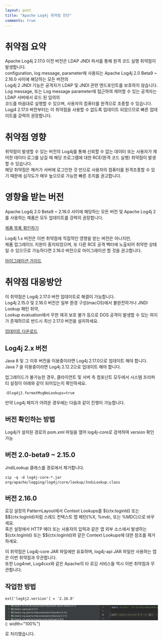 ```yaml
---
layout: post
title: "Apache Log4j 취약점 진단"
comments: true
---
```


# 취약점 요약

Apache Log4j 2.17.0 이전 버전은 LDAP JNDI 파서를 통해 원격 코드 실행 취약점이 발생합니다.   
configuration, log message, parameter에 사용되는 Apache Log4j 2.0 Beta9 ~ 2.16.0 사이에 해당하는 모든 버전의  
Log4j 2 JNDI 기능은 공격자가 LDAP 및 JNDI 관련 엔드포인트를 보호하지 않습니다.   
Log message, 또는 Log message parameter에 접근하여 제어할 수 있는 공격자는 LDAP 서버에서 로드 된 임의의  
코드를 마음대로 실행할 수 있으며, 사용자의 컴퓨터를 원격으로 조종할 수 있습니다.   
Logj4 2.17.0 버전부터는 이 취약점을 사용할 수 없도록 업데이트 되었으므로 빠른 업데이트를 강력히 권장합니다.   


# 취약점 영향

취약점이 발생할 수 있는 버전의 Log4j를 통해 신뢰할 수 없는 데이터 또는 사용자가 제어한 데이터 로그를 남길 때 해당 프로그램에 대한 RCE(원격 코드 실행) 취약점이 발생할 수 있습니다.  
해당 취약점은 해커가 서버에 로그인한 것 만으로 사용자의 컴퓨터를 원격조종할 수 있기 때문에 심각도가 매우 높으므로 가능한 빠른 조치를 권고합니다.  




# 영향을 받는 버전

Apache Log4j 2.0 Beta9 ~ 2.16.0 사이에 해당하는 모든 버전 및 Apache Log4j 2를 사용하는 제품은 모두 업데이트를 강력히 권장합니다.  

[제품 목록 확인하기](https://github.com/NCSC-NL/log4shell/blob/main/software/software_list.md)

Log4j 1.x 버전은 이번 취약점에 직접적인 영향을 받는 버전은 아니지만,  
제품 업그레이드 지원이 중지되었으며, 또 다른 RCE 공격 벡터에 노출되어 취약한 상태일 수 있으므로 가능하다면 2.16.0 버전으로 마이그레이션 할 것을 권고합니다.  

[마이그레이션 가이드](https://logging.apache.org/log4j/2.x/manual/migration.html) 


# 취약점 대응방안

이 취약점은 Log4j 2.17.0 버전 업데이트로 해결이 가능합니다.  
Log4j 2.15.0 및 2.16.0 버전은 일부 환경 구성(macOS)에서 불완전하거나 JNDI Lookup 패턴 취약,  
Lookup evaluation에서 무한 재귀 보호 불가 등으로 DOS 공격이 발생할 수 있는 여지가 존재하므로 반드시 최신 2.17.0 버전을 설치하세요.  

[업데이트 다운로드](https://logging.apache.org/log4j/2.x/download.html)

## Log4j 2.x 버전

Java 8 및 그 이후 버전을 이용중이라면 Log4j 2.17.0으로 업데이트 해야 합니다.  
Java 7 을 이용중이라면 Log4j 2.12.2으로 업데이트 해야 합니다.  

업그레이드가 불가능한 경우, 클라이언트 및 서버 측 컴포넌트 모두에서 시스템 프라퍼티 설정이 아래와 같이 되어있는지 확인하세요.  

```
-Dlog4j2.formatMsgNoLookups=true
```

만약 Log4j 패치가 어려운 경우에는 다음과 같이 진행이 가능합니다.  

## 버전 확인하는 방법 
Log4j가 설치된 경로의 pom.xml 파일을 열어 log4j-core로 검색하여 version 확인 가능  

## 버전 2.0-beta9 ~ 2.15.0
JndiLookup 클래스를 경로에서 제거합니다.  
```
zip -q -d log4j-core-*.jar org/apache/logging/log4j/core/lookup/JndiLookup.class
```

## 버전 2.16.0

로깅 설정의 PatternLayout에서 Context Lookups를 ${ctx:loginId} 또는 $${ctx:loginId}처럼 스레드 컨텍스트 맵 패턴(%X, %mdc, 또는 %MDC)으로 바꾸세요.  
혹은 설정에서 HTTP 헤더 또는 사용자의 입력과 같은 앱 외부 소스에서 발생하는 ${ctx:loginId} 또는 $${ctx:loginId}와 같은 Context Lookups에 대한 참조를 제거하세요.  

이 취약점은 Log4j-core JAR 파일에만 유효하며, log4j-api JAR 파일만 사용하는 앱은 이번 취약점과 무관합니다.  
또한 Log4net, Log4cxx와 같은 Apache의 타 로깅 서비스들 역시 이번 취약점과 무관합니다.  


## 작업한 방법 

```
ext['log4j2.version'] = '2.16.0'
```

![log4j2](/images/20211228log4j2.png){: width="100%"}

로 처리했습니다. 



